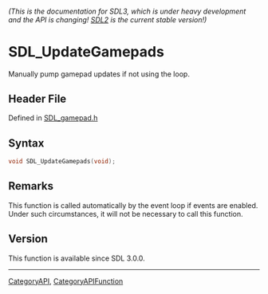 ###### (This is the documentation for SDL3, which is under heavy development and the API is changing! [SDL2](https://wiki.libsdl.org/SDL2/) is the current stable version!)
# SDL_UpdateGamepads

Manually pump gamepad updates if not using the loop.

## Header File

Defined in [SDL_gamepad.h](https://github.com/libsdl-org/SDL/blob/main/include/SDL3/SDL_gamepad.h)

## Syntax

```c
void SDL_UpdateGamepads(void);

```

## Remarks

This function is called automatically by the event loop if events are
enabled. Under such circumstances, it will not be necessary to call this
function.

## Version

This function is available since SDL 3.0.0.

----
[CategoryAPI](CategoryAPI), [CategoryAPIFunction](CategoryAPIFunction)

